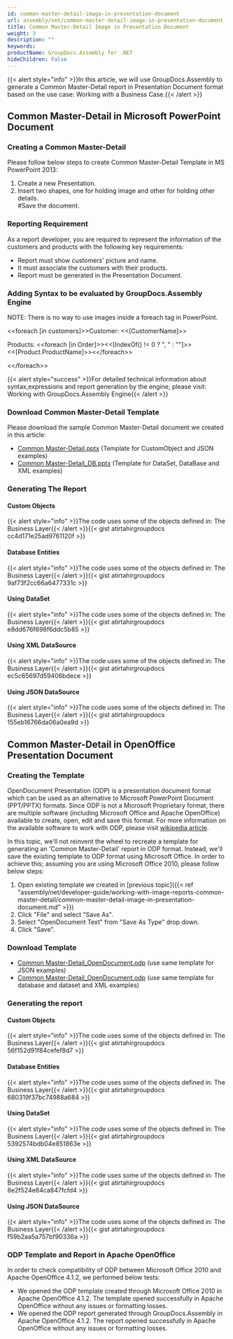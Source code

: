 ```yaml
---
id: common-master-detail-image-in-presentation-document
url: assembly/net/common-master-detail-image-in-presentation-document
title: Common Master-Detail Image in Presentation Document
weight: 3
description: ""
keywords: 
productName: GroupDocs.Assembly for .NET
hideChildren: False
---
```

{{< alert style="info" >}}In this article, we will use GroupDocs.Assembly to generate a Common Master-Detail report in Presentation Document format based on the use case: Working with a Business Case.{{< /alert >}}

## Common Master-Detail in Microsoft PowerPoint Document

### Creating a Common Master-Detail

Please follow below steps to create Common Master-Detail Template in MS PowerPoint 2013:

1.  Create a new Presentation.
2.  Insert two shapes, one for holding image and other for holding other details.  
    #Save the document.

### Reporting Requirement

As a report developer, you are required to represent the information of the customers and products with the following key requirements:

*   Report must show customers' picture and name.
*   It must associate the customers with their products.
*   Report must be generated in the Presentation Document.

### Adding Syntax to be evaluated by GroupDocs.Assembly Engine

NOTE: There is no way to use images inside a foreach tag in PowerPoint.

<<foreach \[in customers\]>>Customer: <<\[CustomerName\]>>

Products: <<foreach \[in Order\]>><<\[IndexOf() != 0 ? ", " : ""\]>><<\[Product.ProductName\]>><</foreach\>>

<</foreach\>>

{{< alert style="success" >}}For detailed technical information about syntax,expressions and report generation by the engine, please visit: Working with GroupDocs.Assembly Engine{{< /alert >}}

### Download Common Master-Detail Template

Please download the sample Common Master-Detail document we created in this article:

*   [Common Master-Detail.pptx](https://github.com/groupdocsassembly/GroupDocs_Assembly_NET/blob/master/Examples/Data/Source/Presentation%20Templates/Common%20Master-Detail.pptx?raw=true) (Template for CustomObject and JSON examples)
*   [Common Master-Detail\_DB.pptx](https://github.com/groupdocsassembly/GroupDocs_Assembly_NET/blob/master/Examples/Data/Source/Presentation%20Templates/Common%20Master-Detail_DB.pptx?raw=true) (Template for DataSet, DataBase and XML examples)

### Generating The Report

#### Custom Objects

{{< alert style="info" >}}The code uses some of the objects defined in: The Business Layer{{< /alert >}}{{< gist atirtahirgroupdocs cc4d171e25ad9761120f >}}



#### Database Entities

{{< alert style="info" >}}The code uses some of the objects defined in: The Business Layer{{< /alert >}}{{< gist atirtahirgroupdocs 9af73f2cc66a6477331c >}}



#### Using DataSet

{{< alert style="info" >}}The code uses some of the objects defined in: The Business Layer{{< /alert >}}{{< gist atirtahirgroupdocs e8dd676f698f6ddc5b85 >}}



#### Using XML DataSource

{{< alert style="info" >}}The code uses some of the objects defined in: The Business Layer{{< /alert >}}{{< gist atirtahirgroupdocs ec5c65697d59406bdece >}}



#### Using JSON DataSource

{{< alert style="info" >}}The code uses some of the objects defined in: The Business Layer{{< /alert >}}{{< gist atirtahirgroupdocs 155eb16766da06a0ea9d >}}



## Common Master-Detail in OpenOffice Presentation Document

### Creating the Template

OpenDocument Presentation (ODP) is a presentation document format which can be used as an alternative to Microsoft PowerPoint Document (PPT/PPTX) formats. Since ODP is not a Microsoft Proprietary format, there are multiple software (including Microsoft Office and Apache OpenOffice) available to create, open, edit and save this format. For more information on the available software to work with ODP, please visit [wikipedia article](https://en.wikipedia.org/wiki/OpenDocument#Software).

In this topic, we'll not reinvent the wheel to recreate a template for generating an 'Common Master-Detail' report in ODP format. Instead, we'll save the existing template to ODP format using Microsoft Office. In order to achieve this; assuming you are using Microsoft Office 2010, please follow below steps:

1.  Open existing template we created in [previous topic]({{< ref "assembly/net/developer-guide/working-with-image-reports-common-master-detail/common-master-detail-image-in-presentation-document.md" >}})
2.  Click "File" and select "Save As".
3.  Select "OpenDocument Text" from "Save As Type" drop down.
4.  Click "Save".

### Download Template

*   [Common Master-Detail\_OpenDocument.odp](https://github.com/groupdocsassembly/GroupDocs_Assembly_NET/blob/master/Examples/Data/Source/Presentation%20Templates/Common%20Master-Detail_OpenDocument.odp?raw=true) (use same template for JSON examples)
*   [Common Master-Detail\_OpenDocument.odp](https://github.com/groupdocsassembly/GroupDocs_Assembly_NET/blob/master/Examples/Data/Source/Presentation%20Templates/Common%20Master-Detail_DB_OpenDocument.odp?raw=true) (use same template for database and dataset and XML examples)

### Generating the report

#### Custom Objects

{{< alert style="info" >}}The code uses some of the objects defined in: The Business Layer{{< /alert >}}{{< gist atirtahirgroupdocs 56f152d91f84cefef8d7 >}}



#### Database Entities

{{< alert style="info" >}}The code uses some of the objects defined in: The Business Layer{{< /alert >}}{{< gist atirtahirgroupdocs 680319f37bc74988a684 >}}



#### Using DataSet

{{< alert style="info" >}}The code uses some of the objects defined in: The Business Layer{{< /alert >}}{{< gist atirtahirgroupdocs 5392574bdb04e851863e >}}



#### Using XML DataSource

{{< alert style="info" >}}The code uses some of the objects defined in: The Business Layer{{< /alert >}}{{< gist atirtahirgroupdocs 8e2f524e84ca847fcfd4 >}}



#### Using JSON DataSource

{{< alert style="info" >}}The code uses some of the objects defined in: The Business Layer{{< /alert >}}{{< gist atirtahirgroupdocs f59b2aa5a757bf90336a >}}



### ODP Template and Report in Apache OpenOffice

In order to check compatibility of ODP between Microsoft Office 2010 and Apache OpenOffice 4.1.2, we performed below tests:

*   We opened the ODP template created through Microsoft Office 2010 in Apache OpenOffice 4.1.2. The template opened successfully in Apache OpenOffice without any issues or formatting losses.
*   We opened the ODP report generated through GroupDocs.Assembly in Apache OpenOffice 4.1.2. The report opened successfully in Apache OpenOffice without any issues or formatting losses.
